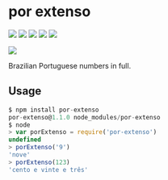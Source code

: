 # por extenso

[![][build-img]][build]
[![][coverage-img]][coverage]
[![][dependencies-img]][dependencies]
[![][devdependencies-img]][devdependencies]
[![][module-img]][module]

[![][npm]][npm]

[build]:     https://travis-ci.org/tallesl/por-extenso
[build-img]: https://travis-ci.org/tallesl/por-extenso.png

[coverage]:     https://coveralls.io/r/tallesl/por-extenso?branch=master
[coverage-img]: https://coveralls.io/repos/tallesl/por-extenso/badge.png?branch=master

[dependencies]:     https://david-dm.org/tallesl/por-extenso
[dependencies-img]: https://david-dm.org/tallesl/por-extenso.png

[devdependencies]:     https://david-dm.org/tallesl/por-extenso#info=devDependencies
[devdependencies-img]: https://david-dm.org/tallesl/por-extenso/dev-status.png

[module]:     http://badge.fury.io/js/por-extenso
[module-img]: https://badge.fury.io/js/por-extenso.png

[npm]:     https://nodei.co/npm/por-extenso
[npm-img]: https://nodei.co/npm/por-extenso.png?mini=true

Brazilian Portuguese numbers in full.

## Usage

```js
$ npm install por-extenso
por-extenso@1.1.0 node_modules/por-extenso
$ node
> var porExtenso = require('por-extenso')
undefined
> porExtenso('9')
'nove'
> porExtenso(123)
'cento e vinte e três'
```

